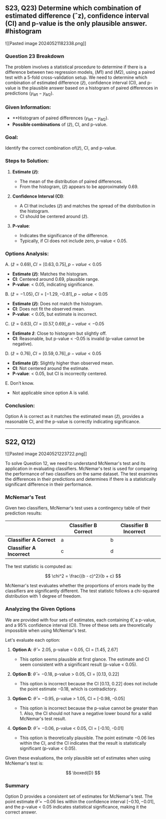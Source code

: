 

## S23, Q23) Determine which combination of estimated difference (ˆz), confidence interval (CI) and p-value is the only plausible answer. #histogram

![[Pasted image 20240521182338.png]]



### Question 23 Breakdown

The problem involves a statistical procedure to determine if there is a difference between two regression models, $(M1)$ and $(M2)$, using a paired test with a 5-fold cross-validation setup. We need to determine which combination of estimated difference $(\hat{z})$, confidence interval (CI), and p-value is the plausible answer based on a histogram of paired differences in predictions $(y_{M1} - y_{M2})$.

### Given Information:

- **Histogram of paired differences $(y_{M1} - y_{M2})$.
- **Possible combinations** of $(\hat{z})$, CI, and p-value.

### Goal:

Identify the correct combination of$(\hat{z})$, CI, and p-value.

### Steps to Solution:

1. **Estimate $(\hat{z})$**:
   - The mean of the distribution of paired differences.
   - From the histogram, $(\hat{z})$ appears to be approximately 0.69.

2. **Confidence Interval (CI)**:
   - A CI that includes $(\hat{z})$ and matches the spread of the distribution in the histogram.
   - CI should be centered around $(\hat{z})$.

3. **P-value**:
   - Indicates the significance of the difference.
   - Typically, if CI does not include zero, p-value < 0.05.

### Options Analysis:

A. $(\hat{z} = 0.69), CI = [0.63, 0.75], p-value < 0.05$
- **Estimate $(\hat{z})$**: Matches the histogram.
- **CI**: Centered around 0.69, plausible range.
- **P-value**: < 0.05, indicating significance.

B. $(\hat{z} = -1.05), CI = [-1.29, -0.81], p-value < 0.05$
- **Estimate $(\hat{z})$**: Does not match the histogram.
- **CI**: Does not fit the observed mean.
- **P-value**: < 0.05, but estimate is incorrect.

C. $(\hat{z} = 0.63), CI = [0.57, 0.69], p-value < -0.05$
- **Estimate $\hat{z}$**: Close to histogram but slightly off.
- **CI**: Reasonable, but p-value < -0.05 is invalid (p-value cannot be negative).

D. $(\hat{z} = 0.76), CI = [0.59, 0.76], p-value < 0.05$
- **Estimate $(\hat{z})$**: Slightly higher than observed mean.
- **CI**: Not centered around the estimate.
- **P-value**: < 0.05, but CI is incorrectly centered.

E. Don’t know.
- Not applicable since option A is valid.

### Conclusion:

Option A is correct as it matches the estimated mean $(\hat{z})$, provides a reasonable CI, and the p-value is correctly indicating significance.

---
## S22, Q12)

![[Pasted image 20240521223722.png]]

To solve Question 12, we need to understand McNemar's test and its application in evaluating classifiers. McNemar's test is used for comparing the performance of two classifiers on the same dataset. The test examines the differences in their predictions and determines if there is a statistically significant difference in their performance.

### McNemar's Test

Given two classifiers, McNemar's test uses a contingency table of their prediction results:

|           | Classifier B Correct | Classifier B Incorrect |
|-----------|----------------------|------------------------|
| **Classifier A Correct**   | a                    | b                    |
| **Classifier A Incorrect** | c                    | d                    |

The test statistic is computed as:

$$ \chi^2 = \frac{(b - c)^2}{b + c} $$

McNemar's test evaluates whether the proportions of errors made by the classifiers are significantly different. The test statistic follows a chi-squared distribution with 1 degree of freedom.

### Analyzing the Given Options

We are provided with four sets of estimates, each containing $\hat{\theta}$, a p-value, and a 95% confidence interval (CI). Three of these sets are theoretically impossible when using McNemar's test.

Let's evaluate each option:

1. **Option A**: $\hat{\theta} = 2.05$, p-value < 0.05, CI = [1.45, 2.67]
   - This option seems plausible at first glance. The estimate and CI seem consistent with a significant result (p-value < 0.05).

2. **Option B**: $\hat{\theta} = -0.18$, p-value > 0.05, CI = [0.13, 0.22]
   - This option is incorrect because the CI [0.13, 0.22] does not include the point estimate $-0.18$, which is contradictory.

3. **Option C**: $\hat{\theta} = -0.95$, p-value > 1.05, CI = [-0.98, -0.05]
   - This option is incorrect because the p-value cannot be greater than 1. Also, the CI should not have a negative lower bound for a valid McNemar's test result.

4. **Option D**: $\hat{\theta} = -0.06$, p-value < 0.05, CI = [-0.10, -0.01]
   - This option is theoretically plausible. The point estimate $-0.06$ lies within the CI, and the CI indicates that the result is statistically significant (p-value < 0.05).

Given these evaluations, the only plausible set of estimates when using McNemar's test is:

$$ \boxed{D} $$

### Summary

Option D provides a consistent set of estimates for McNemar's test. The point estimate $\hat{\theta} = -0.06$ lies within the confidence interval $[-0.10, -0.01]$, and the p-value < 0.05 indicates statistical significance, making it the correct answer.
